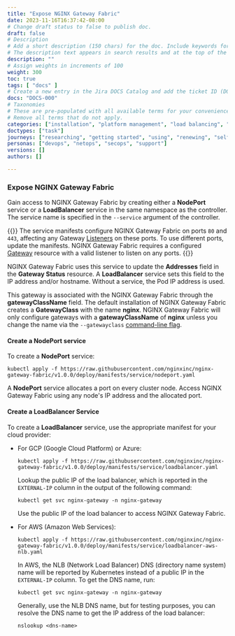 ```yaml
---
title: "Expose NGINX Gateway Fabric"
date: 2023-11-16T16:37:42-08:00
# Change draft status to false to publish doc.
draft: false
# Description
# Add a short description (150 chars) for the doc. Include keywords for SEO. 
# The description text appears in search results and at the top of the doc.
description: ""
# Assign weights in increments of 100
weight: 300
toc: true
tags: [ "docs" ]
# Create a new entry in the Jira DOCS Catalog and add the ticket ID (DOCS-<number>) below
docs: "DOCS-000"
# Taxonomies
# These are pre-populated with all available terms for your convenience.
# Remove all terms that do not apply.
categories: ["installation", "platform management", "load balancing", "api management", "service mesh", "security", "analytics"]
doctypes: ["task"]
journeys: ["researching", "getting started", "using", "renewing", "self service"]
personas: ["devops", "netops", "secops", "support"]
versions: []
authors: []

---
```


### Expose NGINX Gateway Fabric


Gain access to NGINX Gateway Fabric by creating either a **NodePort** service or a **LoadBalancer** service in the same namespace as the controller. The service name is specified in the `--service` argument of the controller.

{{<important>}}
The service manifests configure NGINX Gateway Fabric on ports `80` and `443`, affecting any Gateway [Listeners](https://gateway-api.sigs.k8s.io/references/spec/#gateway.networking.k8s.io/v1beta1.Listener) on these ports. To use different ports, update the manifests. NGINX Gateway Fabric requires a configured [Gateway](https://gateway-api.sigs.k8s.io/api-types/gateway/#gateway) resource with a valid listener to listen on any ports.
{{</important>}}

NGINX Gateway Fabric uses this service to update the **Addresses** field in the **Gateway Status** resource. A **LoadBalancer** service sets this field to the IP address and/or hostname. Without a service, the Pod IP address is used.

This gateway is associated with the NGINX Gateway Fabric through the **gatewayClassName** field. The default installation of NGINX Gateway Fabric creates a **GatewayClass** with the name **nginx**. NGINX Gateway Fabric will only configure gateways with a **gatewayClassName** of **nginx** unless you change the name via the `--gatewayclass` [command-line flag](/docs/cli-help.md#static-mode).

#### Create a NodePort service

To create a **NodePort** service:

```shell
kubectl apply -f https://raw.githubusercontent.com/nginxinc/nginx-gateway-fabric/v1.0.0/deploy/manifests/service/nodeport.yaml
```

A **NodePort** service allocates a port on every cluster node. Access NGINX Gateway Fabric using any node's IP address and the allocated port.

#### Create a LoadBalancer Service

To create a **LoadBalancer** service, use the appropriate manifest for your cloud provider:

- For GCP (Google Cloud Platform) or Azure:

   ```shell
   kubectl apply -f https://raw.githubusercontent.com/nginxinc/nginx-gateway-fabric/v1.0.0/deploy/manifests/service/loadbalancer.yaml
   ```

  Lookup the public IP of the load balancer, which is reported in the `EXTERNAL-IP` column in the output of the following command:

   ```shell
   kubectl get svc nginx-gateway -n nginx-gateway
   ```

  Use the public IP of the load balancer to access NGINX Gateway Fabric.

- For AWS (Amazon Web Services):

   ```shell
   kubectl apply -f https://raw.githubusercontent.com/nginxinc/nginx-gateway-fabric/v1.0.0/deploy/manifests/service/loadbalancer-aws-nlb.yaml
   ```

  In AWS, the NLB (Network Load Balancer) DNS (directory name system) name will be reported by Kubernetes instead of a public IP in the `EXTERNAL-IP` column. To get the DNS name, run:

   ```shell
   kubectl get svc nginx-gateway -n nginx-gateway
   ```

  Generally, use the NLB DNS name, but for testing purposes, you can resolve the DNS name to get the IP address of the load balancer:

   ```shell
   nslookup <dns-name>
   ```
